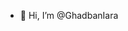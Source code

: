 - 👋 Hi, I’m @GhadbanIara
<!---
- 👀 I’m interested in ...
- 🌱 I’m currently learning ...
- 💞️ I’m looking to collaborate on ...
- 📫 How to reach me ...
--->

<!---
GhadbanIara/GhadbanIara is a ✨ special ✨ repository because its `README.md` (this file) appears on your GitHub profile.
You can click the Preview link to take a look at your changes.
--->
